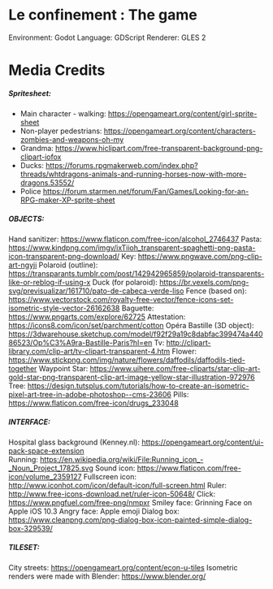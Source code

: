 # Le confinement : The game

Environment: Godot
Language: GDScript
Renderer: GLES 2

# Media Credits
##### Spritesheet:
- Main character - walking: https://opengameart.org/content/girl-sprite-sheet
- Non-player pedestrians: https://opengameart.org/content/characters-zombies-and-weapons-oh-my
- Grandma: https://www.hiclipart.com/free-transparent-background-png-clipart-iofox
- Ducks: https://forums.rpgmakerweb.com/index.php?threads/whtdragons-animals-and-running-horses-now-with-more-dragons.53552/
- Police  https://forum.starmen.net/forum/Fan/Games/Looking-for-an-RPG-maker-XP-sprite-sheet

##### OBJECTS:
Hand sanitizer: https://www.flaticon.com/free-icon/alcohol_2746437
Pasta: https://www.kindpng.com/imgv/ixTiioh_transparent-spaghetti-png-pasta-icon-transparent-png-download/
Key: https://www.pngwave.com/png-clip-art-ngyji
Polaroid (outline): https://transparants.tumblr.com/post/142942965859/polaroid-transparents-like-or-reblog-if-using-x
Duck (for polaroid): https://br.vexels.com/png-svg/previsualizar/161710/pato-de-cabeca-verde-liso
Fence (based on): https://www.vectorstock.com/royalty-free-vector/fence-icons-set-isometric-style-vector-26162638
Baguette: https://www.pngarts.com/explore/62725
Attestation: https://icons8.com/icon/set/parchment/cotton
Opéra Bastille (3D object): https://3dwarehouse.sketchup.com/model/f92f29a19c8dabfac399474a44086523/Op%C3%A9ra-Bastille-Paris?hl=en
Tv: http://clipart-library.com/clip-art/tv-clipart-transparent-4.htm
Flower: https://www.stickpng.com/img/nature/flowers/daffodils/daffodils-tied-together
Waypoint Star: https://www.uihere.com/free-cliparts/star-clip-art-gold-star-png-transparent-clip-art-image-yellow-star-illustration-972976
Tree: https://design.tutsplus.com/tutorials/how-to-create-an-isometric-pixel-art-tree-in-adobe-photoshop--cms-23606
Pills: https://www.flaticon.com/free-icon/drugs_233048

##### INTERFACE:
Hospital glass background (Kenney.nl): https://opengameart.org/content/ui-pack-space-extension  
Running: https://en.wikipedia.org/wiki/File:Running_icon_-_Noun_Project_17825.svg
Sound icon: https://www.flaticon.com/free-icon/volume_2359127
Fullscreen icon: http://www.iconhot.com/icon/default-icon/full-screen.html
Ruler: http://www.free-icons-download.net/ruler-icon-50648/
Click: https://www.pngfuel.com/free-png/nmpxr
Smiley face: Grinning Face on Apple iOS 10.3
Angry face: Apple emoji
Dialog box: https://www.cleanpng.com/png-dialog-box-icon-painted-simple-dialog-box-329539/

##### TILESET:
City streets: https://opengameart.org/content/econ-u-tiles
Isometric renders were made with Blender: https://www.blender.org/
